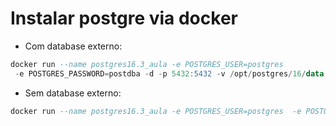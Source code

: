 # Instalar postgre via docker

- Com database externo:
``` sql    
docker run --name postgres16.3_aula -e POSTGRES_USER=postgres
 -e POSTGRES_PASSWORD=postdba -d -p 5432:5432 -v /opt/postgres/16/data:/var/lib/postgresql/data  postgres:16.3
```

- Sem database externo:
``` sql    
docker run --name postgres16.3_aula -e POSTGRES_USER=postgres  -e POSTGRES_PASSWORD=postdba -d -p 5432:5432 postgres:16.3
```

